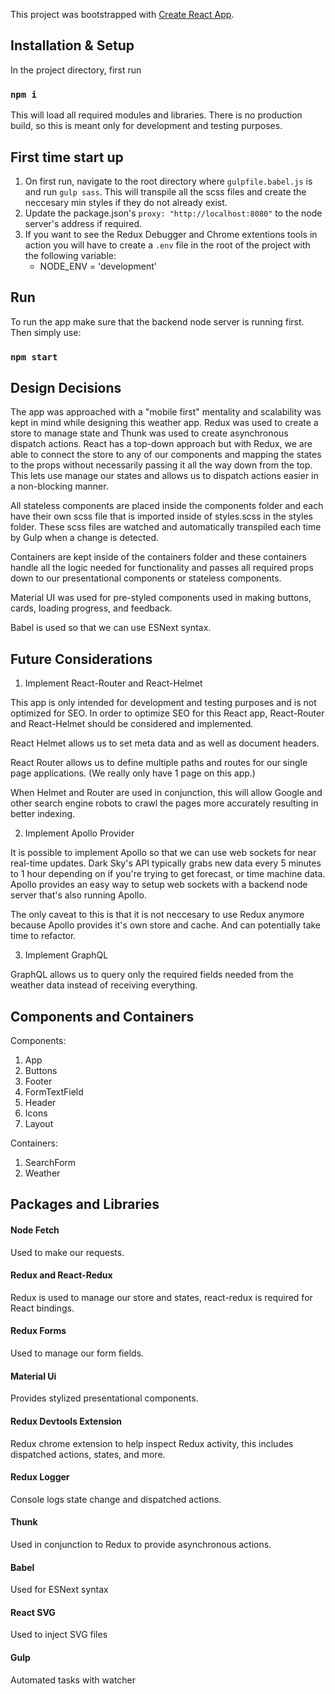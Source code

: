 This project was bootstrapped with [Create React App](https://github.com/facebook/create-react-app).

## Installation & Setup

In the project directory, first run

### `npm i`

This will load all required modules and libraries. There is no production build, so this is meant only for development and testing purposes.

## First time start up

1. On first run, navigate to the root directory where `gulpfile.babel.js` is and run `gulp sass`. This will transpile all the scss files and create the neccesary min styles if they do not already exist.
2. Update the package.json's `proxy: "http://localhost:8080"` to the node server's address if required.
3. If you want to see the Redux Debugger and Chrome extentions tools in action you will have to create a `.env` file in the root of the project with the following variable:
    - NODE_ENV = 'development'

## Run

To run the app make sure that the backend node server is running first. Then simply use:

### `npm start`

## Design Decisions

The app was approached with a "mobile first" mentality and scalability was kept in mind while designing this weather app. Redux was used to create a store to manage state and Thunk was used to create asynchronous dispatch actions. React has a top-down approach but with Redux, we are able to connect the store to any of our components and mapping the states to the props without necessarily passing it all the way down from the top. This lets use manage our states and allows us to dispatch actions easier in a non-blocking manner.

All stateless components are placed inside the components folder and each have their own scss file that is imported inside of styles.scss in the styles folder. These scss files are watched and automatically transpiled each time by Gulp when a change is detected.

Containers are kept inside of the containers folder and these containers handle all the logic needed for functionality and passes all required props down to our presentational components or stateless components.

Material UI was used for pre-styled components used in making buttons, cards, loading progress, and feedback.

Babel is used so that we can use ESNext syntax.

## Future Considerations

1. Implement React-Router and React-Helmet

This app is only intended for development and testing purposes and is not optimized for SEO. In order to optimize SEO for this React app, React-Router and React-Helmet should be considered and implemented.

React Helmet allows us to set meta data and as well as document headers.

React Router allows us to define multiple paths and routes for our single page applications. (We really only have 1 page on this app.)

When Helmet and Router are used in conjunction, this will allow Google and other search engine robots to crawl the pages more accurately resulting in better indexing.

2. Implement Apollo Provider

It is possible to implement Apollo so that we can use web sockets for near real-time updates. Dark Sky's API typically grabs new data every 5 minutes to 1 hour depending on if you're trying to get forecast, or time machine data. Apollo provides an easy way to setup web sockets with a backend node server that's also running Apollo.

The only caveat to this is that it is not neccesary to use Redux anymore because Apollo provides it's own store and cache. And can potentially take time to refactor.

3. Implement GraphQL

GraphQL allows us to query only the required fields needed from the weather data instead of receiving everything.

## Components and Containers

Components:

1. App
2. Buttons
3. Footer
4. FormTextField
5. Header
6. Icons
7. Layout

Containers:

1. SearchForm
2. Weather

## Packages and Libraries

#### Node Fetch

Used to make our requests.

#### Redux and React-Redux

Redux is used to manage our store and states, react-redux is required for React bindings.

#### Redux Forms

Used to manage our form fields.

#### Material Ui

Provides stylized presentational components.

#### Redux Devtools Extension

Redux chrome extension to help inspect Redux activity, this includes dispatched actions, states, and more.

#### Redux Logger

Console logs state change and dispatched actions.

#### Thunk

Used in conjunction to Redux to provide asynchronous actions.

#### Babel

Used for ESNext syntax

#### React SVG

Used to inject SVG files

#### Gulp

Automated tasks with watcher
